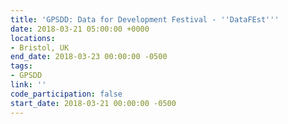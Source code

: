 ```yaml
---
title: 'GPSDD: Data for Development Festival - ''DataFEst'''
date: 2018-03-21 05:00:00 +0000
locations:
- Bristol, UK
end_date: 2018-03-23 00:00:00 -0500
tags:
- GPSDD
link: ''
code_participation: false
start_date: 2018-03-21 00:00:00 -0500
---
```

